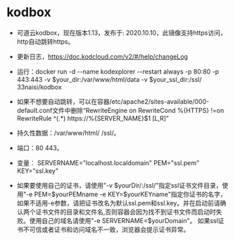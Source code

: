 # kodbox

* 可道云kodbox，现在版本1.13，发布于: 2020.10.10，此镜像支持https访问，http自动跳转https。

* 更新日志，https://doc.kodcloud.com/v2/#/help/changeLog

* 运行：docker run -d --name kodexplorer --restart always -p 80:80 -p 443:443 -v $your_dir:/var/www/html/data -v $your_ssl_dir:/ssl/ 33naisi/kodbox

* 如果不想要自动跳转，可以在容器/etc/apache2/sites-available/000-default.conf文件中删除“RewriteEngine on   RewriteCond %{HTTPS} !=on   RewriteRule ^(.*) https://%{SERVER_NAME}$1 [L,R]”

* 持久性数据：/var/www/html/ /ssl/。

* 端口：80 443。

* 变量： SERVERNAME="localhost.localdomain" PEM="ssl.pem" KEY="ssl.key"

* 如果要使用自己的证书，请使用"-v $yourDir/:/ssl/"指定ssl证书文件目录，使用"-e PEM=$yourPEMname -e KEY=$yourKEYname"指定你证书的名字，如果不适用-e参数，请把证书改名为默认ssl.pem和ssl.key。并在启动前请确认两个证书文件的目录和文件名,否则容器会因为找不到证书文件而启动时失败。使用自己的域名请使用"-e SERVERNAME=$yourDomain"。 如果ssl证书不可信或者证书和访问域名不一致，浏览器会提示证书异常。

